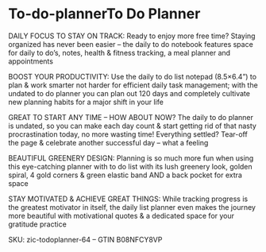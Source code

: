 # To-do-plannerTo Do Planner

DAILY FOCUS TO STAY ON TRACK: Ready to enjoy more free time? Staying organized has never been easier – the daily to do notebook features space for daily to do’s, notes, health & fitness tracking, a meal planner and appointments

BOOST YOUR PRODUCTIVITY: Use the daily to do list notepad (8.5×6.4”) to plan & work smarter not harder for efficient daily task management; with the undated to do planner you can plan out 120 days and completely cultivate new planning habits for a major shift in your life

GREAT TO START ANY TIME – HOW ABOUT NOW? The daily to do planner is undated, so you can make each day count & start getting rid of that nasty procrastination today, no more wasting time! Everything settled? Tear-off the page & celebrate another successful day – what a feeling

BEAUTIFUL GREENERY DESIGN: Planning is so much more fun when using this eye-catching planner with to do list with its lush greenery look, golden spiral, 4 gold corners & green elastic band AND a back pocket for extra space

STAY MOTIVATED & ACHIEVE GREAT THINGS: While tracking progress is the greatest motivator in itself, the daily list planner even makes the journey more beautiful with motivational quotes & a dedicated space for your gratitude practice

SKU: zic-todoplanner-64 – GTIN B08NFCY8VP
